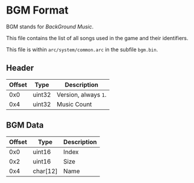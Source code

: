 # BGM Format

BGM stands for *BackGround Music*.

This file contains the list of all songs used in the game and their identifiers.

This file is within `arc/system/common.arc` in the subfile `bgm.bin`.

## Header

| Offset | Type  | Description
|--------|-------|------------
| 0x0     | uint32   | Version, always `1`.
| 0x4     | uint32   | Music Count

## BGM Data

| Offset | Type  | Description
|--------|-------|------------
| 0x0     | uint16   | Index
| 0x2     | uint16   | Size
| 0x4     | char[12]   | Name
